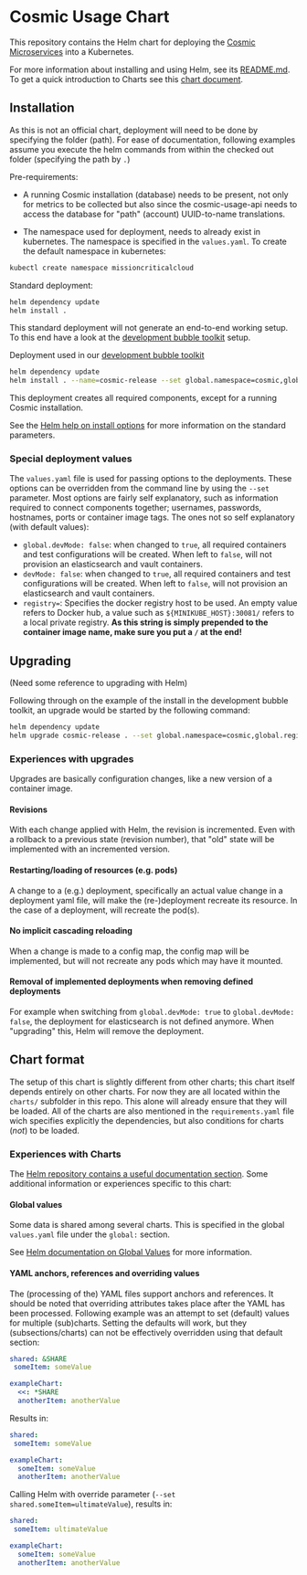 # Cosmic Usage Chart

This repository contains the Helm chart for deploying the [Cosmic Microservices](https://github.com/MissionCriticalCloud/cosmic-microservices) into a Kubernetes.

For more information about installing and using Helm, see its
[README.md](https://github.com/kubernetes/helm/tree/master/README.md). To get a quick introduction to Charts see this [chart document](https://github.com/kubernetes/helm/blob/master/docs/charts.md).

## Installation
As this is not an official chart, deployment will need to be done by specifying the folder (path). For ease of documentation, following examples assume you execute the helm commands from within the checked out folder (specifying the path by `.`)

Pre-requirements:
- A running Cosmic installation (database) needs to be present, not only for metrics to be collected but also since the cosmic-usage-api needs to access the database for "path" (account) UUID-to-name translations.

- The namespace used for deployment, needs to already exist in kubernetes. The namespace is specified in the `values.yaml`.
To create the default namespace in kubernetes:
```bash
kubectl create namespace missioncriticalcloud
```

Standard deployment:
```bash
helm dependency update
helm install .
```
This standard deployment will not generate an end-to-end working setup. To this end have a look at the [development bubble toolkit](https://github.com/MissionCriticalCloud/bubble-toolkit) setup.

Deployment used in our [development bubble toolkit](https://github.com/MissionCriticalCloud/bubble-toolkit)
```bash
helm dependency update
helm install . --name=cosmic-release --set global.namespace=cosmic,global.registry=${MINIKUBE_HOST}:30081/,global.devMode=true --replace --wait
```
This deployment creates all required components, except for a running Cosmic installation.

See the [Helm help on install options](https://github.com/kubernetes/helm/blob/master/docs/helm/helm_install.md#options) for more information on the standard parameters.

### Special deployment values
The `values.yaml` file is used for passing options to the deployments. These options can be overridden from the command line by using the `--set` parameter. Most options are fairly self explanatory, such as information required to connect components together; usernames, passwords, hostnames, ports or container image tags.
The ones not so self explanatory (with default values):
- `global.devMode: false`: when changed to `true`, all required containers and test configurations will be created. When left to `false`, will not provision an elasticsearch and vault containers.
- `devMode: false`: when changed to `true`, all required containers and test configurations will be created. When left to `false`, will not provision an elasticsearch and vault containers.
- `registry=`: Specifies the docker registry host to be used. An empty value refers to Docker hub, a value such as `${MINIKUBE_HOST}:30081/` refers to a local private registry. **As this string is simply prepended to the container image name, make sure you put a `/` at the end!**


## Upgrading
(Need some reference to upgrading with Helm)

Following through on the example of the install in the development bubble toolkit, an upgrade would be started by the following command:
```bash
helm dependency update
helm upgrade cosmic-release . --set global.namespace=cosmic,global.registry=${MINIKUBE_HOST}:30081/,global.devMode=true --wait
```


### Experiences with upgrades

Upgrades are basically configuration changes, like a new version of a container image.

#### Revisions
With each change applied with Helm, the revision is incremented. Even with a rollback to a previous state (revision number), that "old" state will be implemented with an incremented version.

#### Restarting/loading of resources (e.g. pods)
A change to a (e.g.) deployment, specifically an actual value change in a deployment yaml file, will make the (re-)deployment recreate its resource. In the case of a deployment, will recreate the pod(s).

#### No implicit cascading reloading
When a change is made to a config map, the config map will be implemented, but will not recreate any pods which may have it mounted.

#### Removal of implemented deployments when removing defined deployments
For example when switching from `global.devMode: true` to `global.devMode: false`, the deployment for elasticsearch is not defined anymore. When "upgrading" this, Helm will remove the deployment.


## Chart format
The setup of this chart is slightly different from other charts; this chart itself depends entirely on other charts. For now they are all located within the `charts/` subfolder in this repo. This alone will already ensure that they will be loaded. All of the charts are also mentioned in the `requirements.yaml` file wich specifies explicitly the dependencies, but also conditions for charts (_not_) to be loaded.
 
### Experiences with Charts
The [Helm repository contains a useful documentation section](https://github.com/kubernetes/helm/blob/master/docs/index.md). Some additional information or experiences specific to this chart:

#### Global values
Some data is shared among several charts. This is specified in the global `values.yaml` file under the `global:` section. 

See [Helm documentation on Global Values](https://github.com/kubernetes/helm/blob/master/docs/chart_template_guide/subcharts_and_globals.md) for more information. 

#### YAML anchors, references and overriding values
The (processing of the) YAML files support anchors and references. It should be noted that overriding attributes takes place after the YAML has been processed. Following example was an attempt to set (default) values for multiple (sub)charts. Setting the defaults will work, but they (subsections/charts) can not be effectively overridden using that default section:

```yaml
shared: &SHARE
 someItem: someValue

exampleChart: 
  <<: *SHARE
  anotherItem: anotherValue
```
Results in:
```yaml
shared:
 someItem: someValue

exampleChart: 
  someItem: someValue
  anotherItem: anotherValue
```
Calling Helm with override parameter (`--set shared.someItem=ultimateValue`), results in:
```yaml
shared:
 someItem: ultimateValue

exampleChart: 
  someItem: someValue
  anotherItem: anotherValue
```
